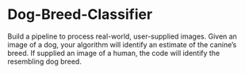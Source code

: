 # Dog-Breed-Classifier
Build a pipeline to process real-world, user-supplied images. Given an image of a dog, your algorithm will identify an estimate of the canine’s breed. If supplied an image of a human, the code will identify the resembling dog breed.
